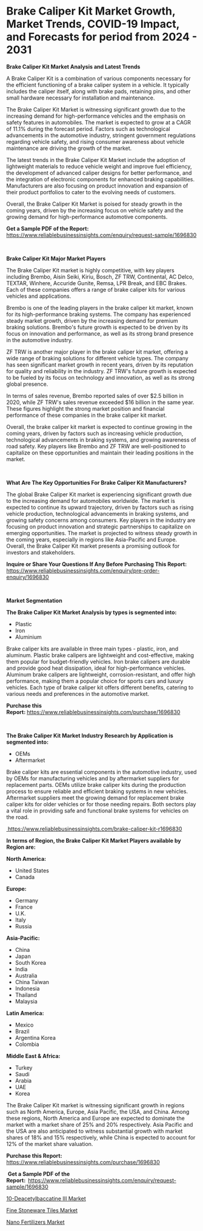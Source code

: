 <p><h1>Brake Caliper Kit Market Growth, Market Trends, COVID-19 Impact, and Forecasts for period from 2024 - 2031</h1></p><p><strong>Brake Caliper Kit Market Analysis and Latest Trends</strong></p>
<p><p>A Brake Caliper Kit is a combination of various components necessary for the efficient functioning of a brake caliper system in a vehicle. It typically includes the caliper itself, along with brake pads, retaining pins, and other small hardware necessary for installation and maintenance.</p><p>The Brake Caliper Kit Market is witnessing significant growth due to the increasing demand for high-performance vehicles and the emphasis on safety features in automobiles. The market is expected to grow at a CAGR of 11.1% during the forecast period. Factors such as technological advancements in the automotive industry, stringent government regulations regarding vehicle safety, and rising consumer awareness about vehicle maintenance are driving the growth of the market.</p><p>The latest trends in the Brake Caliper Kit Market include the adoption of lightweight materials to reduce vehicle weight and improve fuel efficiency, the development of advanced caliper designs for better performance, and the integration of electronic components for enhanced braking capabilities. Manufacturers are also focusing on product innovation and expansion of their product portfolios to cater to the evolving needs of customers. </p><p>Overall, the Brake Caliper Kit Market is poised for steady growth in the coming years, driven by the increasing focus on vehicle safety and the growing demand for high-performance automotive components.</p></p>
<p><strong>Get a Sample PDF of the Report:&nbsp;</strong> <a href="https://www.reliablebusinessinsights.com/enquiry/request-sample/1696830">https://www.reliablebusinessinsights.com/enquiry/request-sample/1696830</a></p>
<p>&nbsp;</p>
<p><strong>Brake Caliper Kit Major Market Players</strong></p>
<p><p>The Brake Caliper Kit market is highly competitive, with key players including Brembo, Aisin Seiki, Kiriu, Bosch, ZF TRW, Continental, AC Delco, TEXTAR, Winhere, Accuride Gunite, Remsa, LPR Break, and EBC Brakes. Each of these companies offers a range of brake caliper kits for various vehicles and applications.</p><p>Brembo is one of the leading players in the brake caliper kit market, known for its high-performance braking systems. The company has experienced steady market growth, driven by the increasing demand for premium braking solutions. Brembo's future growth is expected to be driven by its focus on innovation and performance, as well as its strong brand presence in the automotive industry.</p><p>ZF TRW is another major player in the brake caliper kit market, offering a wide range of braking solutions for different vehicle types. The company has seen significant market growth in recent years, driven by its reputation for quality and reliability in the industry. ZF TRW's future growth is expected to be fueled by its focus on technology and innovation, as well as its strong global presence.</p><p>In terms of sales revenue, Brembo reported sales of over $2.5 billion in 2020, while ZF TRW's sales revenue exceeded $16 billion in the same year. These figures highlight the strong market position and financial performance of these companies in the brake caliper kit market.</p><p>Overall, the brake caliper kit market is expected to continue growing in the coming years, driven by factors such as increasing vehicle production, technological advancements in braking systems, and growing awareness of road safety. Key players like Brembo and ZF TRW are well-positioned to capitalize on these opportunities and maintain their leading positions in the market.</p></p>
<p>&nbsp;</p>
<p><strong>What Are The Key Opportunities For Brake Caliper Kit Manufacturers?</strong></p>
<p><p>The global Brake Caliper Kit market is experiencing significant growth due to the increasing demand for automobiles worldwide. The market is expected to continue its upward trajectory, driven by factors such as rising vehicle production, technological advancements in braking systems, and growing safety concerns among consumers. Key players in the industry are focusing on product innovation and strategic partnerships to capitalize on emerging opportunities. The market is projected to witness steady growth in the coming years, especially in regions like Asia-Pacific and Europe. Overall, the Brake Caliper Kit market presents a promising outlook for investors and stakeholders.</p></p>
<p><strong>Inquire or Share Your Questions If Any Before Purchasing This Report:</strong> <a href="https://www.reliablebusinessinsights.com/enquiry/pre-order-enquiry/1696830">https://www.reliablebusinessinsights.com/enquiry/pre-order-enquiry/1696830</a></p>
<p>&nbsp;</p>
<p><strong>Market Segmentation</strong></p>
<p><strong>The Brake Caliper Kit Market Analysis by types is segmented into:</strong></p>
<p><ul><li>Plastic</li><li>Iron</li><li>Aluminium</li></ul></p>
<p><p>Brake caliper kits are available in three main types - plastic, iron, and aluminum. Plastic brake calipers are lightweight and cost-effective, making them popular for budget-friendly vehicles. Iron brake calipers are durable and provide good heat dissipation, ideal for high-performance vehicles. Aluminum brake calipers are lightweight, corrosion-resistant, and offer high performance, making them a popular choice for sports cars and luxury vehicles. Each type of brake caliper kit offers different benefits, catering to various needs and preferences in the automotive market.</p></p>
<p><strong>Purchase this Report:&nbsp;</strong><a href="https://www.reliablebusinessinsights.com/purchase/1696830">https://www.reliablebusinessinsights.com/purchase/1696830</a></p>
<p>&nbsp;</p>
<p><strong>The Brake Caliper Kit Market Industry Research by Application is segmented into:</strong></p>
<p><ul><li>OEMs</li><li>Aftermarket</li></ul></p>
<p><p>Brake caliper kits are essential components in the automotive industry, used by OEMs for manufacturing vehicles and by aftermarket suppliers for replacement parts. OEMs utilize brake caliper kits during the production process to ensure reliable and efficient braking systems in new vehicles. Aftermarket suppliers meet the growing demand for replacement brake caliper kits for older vehicles or for those needing repairs. Both sectors play a vital role in providing safe and functional brake systems for vehicles on the road.</p></p>
<p><a href="https://www.reliablebusinessinsights.com/brake-caliper-kit-r1696830">&nbsp;https://www.reliablebusinessinsights.com/brake-caliper-kit-r1696830</a></p>
<p><strong>In terms of Region, the Brake Caliper Kit Market Players available by Region are:</strong></p>
<p>
    <p> <strong> North America: </strong>
        <ul>
            <li>United States</li>
            <li>Canada</li>
        </ul>
        </p> 
    <p> <strong> Europe: </strong>
        <ul>
            <li>Germany</li>
            <li>France</li>
            <li>U.K.</li>
            <li>Italy</li>
            <li>Russia</li>
        </ul>
        </p> 
    <p> <strong> Asia-Pacific: </strong>
        <ul>
            <li>China</li>
            <li>Japan</li>
            <li>South Korea</li>
            <li>India</li>
            <li>Australia</li>
            <li>China Taiwan</li>
            <li>Indonesia</li>
            <li>Thailand</li>
            <li>Malaysia</li>
        </ul>
        </p> 
    <p> <strong> Latin America: </strong>
        <ul>
            <li>Mexico</li>
            <li>Brazil</li>
            <li>Argentina Korea</li>
            <li>Colombia</li>
        </ul>
        </p> 
    <p> <strong> Middle East & Africa: </strong>
        <ul>
            <li>Turkey</li>
            <li>Saudi</li>
            <li>Arabia</li>
            <li>UAE</li>
            <li>Korea</li>
        </ul>
    </p>
    </p>
<p><p>The Brake Caliper Kit market is witnessing significant growth in regions such as North America, Europe, Asia Pacific, the USA, and China. Among these regions, North America and Europe are expected to dominate the market with a market share of 25% and 20% respectively. Asia Pacific and the USA are also anticipated to witness substantial growth with market shares of 18% and 15% respectively, while China is expected to account for 12% of the market share valuation.</p></p>
<p><strong>Purchase this Report: </strong><a href="https://www.reliablebusinessinsights.com/purchase/1696830">https://www.reliablebusinessinsights.com/purchase/1696830</a></p>
<p>&nbsp;<strong>Get a Sample PDF of the Report:&nbsp;&nbsp;</strong><a href="https://www.reliablebusinessinsights.com/enquiry/request-sample/1696830">https://www.reliablebusinessinsights.com/enquiry/request-sample/1696830</a></p>
<p><strong></strong></p>
<p><p><a href="https://medium.com/@theomorar/global-10-deacetylbaccatine-iii-market-size-is-expected-to-reach-at-a-cagr-of-7-2-f9019dbd8256">10-Deacetylbaccatine III Market</a></p><p><a href="https://medium.com/@bon-bar/evaluating-global-fine-stoneware-tiles-market-trends-and-growth-opportunities-by-region-type-wall-f8cae1eedfa6">Fine Stoneware Tiles Market</a></p><p><a href="https://medium.com/@philipwolf61/nano-fertilizers-market-global-market-insights-and-sales-trends-2024-to-2031-be0a2d0a644d">Nano Fertilizers Market</a></p></p>